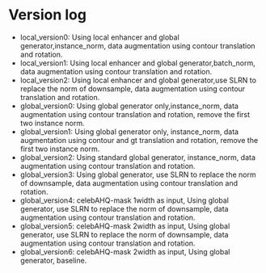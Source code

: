 # Version log
  * local_version0: Using local enhancer and global generator,instance_norm, data augmentation using contour translation and rotation.
  * local_version1: Using local enhancer and global generator,batch_norm, data augmentation using contour translation and rotation.
  * local_version2: Using local enhancer and global generator,use SLRN to replace the norm of downsample, data augmentation using contour translation and rotation.
  * global_version0: Using global generator only,instance_norm, data augmentation using contour translation and rotation, remove the first two instance norm.
  * global_version1: Using global generator only, instance_norm, data augmentation using contour and gt translation and rotation, remove the first two instance norm.
  * global_version2: Using standard global generator, instance_norm, data augmentation using contour translation and rotation.
  * global_version3: Using global generator, use SLRN to replace the norm of downsample, data augmentation using contour translation and rotation.
  * global_version4: celebAHQ-mask 1width as input, Using global generator, use SLRN to replace the norm of downsample, data augmentation using contour translation and rotation.
  * global_version5: celebAHQ-mask 2width as input, Using global generator, use SLRN to replace the norm of downsample, data augmentation using contour translation and rotation.
  * global_version6: celebAHQ-mask 2width as input, Using global generator, baseline.
